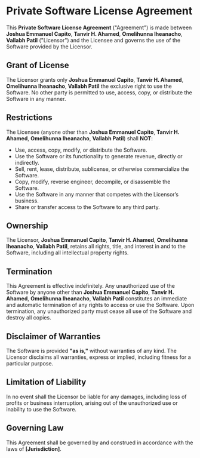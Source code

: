 # Private Software License Agreement

This **Private Software License Agreement** ("Agreement") is made between **Joshua Emmanuel Capito**, **Tanvir H. Ahamed**, **Omelihunna Iheanacho**, **Vallabh Patil** ("Licensor") and the Licensee and governs the use of the Software provided by the Licensor.

## Grant of License

The Licensor grants only **Joshua Emmanuel Capito**, **Tanvir H. Ahamed**, **Omelihunna Iheanacho**, **Vallabh Patil** the exclusive right to use the Software. No other party is permitted to use, access, copy, or distribute the Software in any manner.

## Restrictions

The Licensee (anyone other than **Joshua Emmanuel Capito**, **Tanvir H. Ahamed**, **Omelihunna Iheanacho**, **Vallabh Patil**) shall **NOT**:

- Use, access, copy, modify, or distribute the Software.
- Use the Software or its functionality to generate revenue, directly or indirectly.
- Sell, rent, lease, distribute, sublicense, or otherwise commercialize the Software.
- Copy, modify, reverse engineer, decompile, or disassemble the Software.
- Use the Software in any manner that competes with the Licensor’s business.
- Share or transfer access to the Software to any third party.

## Ownership

The Licensor, **Joshua Emmanuel Capito**, **Tanvir H. Ahamed**, **Omelihunna Iheanacho**, **Vallabh Patil**, retains all rights, title, and interest in and to the Software, including all intellectual property rights.

## Termination

This Agreement is effective indefinitely. Any unauthorized use of the Software by anyone other than **Joshua Emmanuel Capito**, **Tanvir H. Ahamed**, **Omelihunna Iheanacho**, **Vallabh Patil** constitutes an immediate and automatic termination of any rights to access or use the Software. Upon termination, any unauthorized party must cease all use of the Software and destroy all copies.

## Disclaimer of Warranties

The Software is provided **"as is,"** without warranties of any kind. The Licensor disclaims all warranties, express or implied, including fitness for a particular purpose.

## Limitation of Liability

In no event shall the Licensor be liable for any damages, including loss of profits or business interruption, arising out of the unauthorized use or inability to use the Software.

## Governing Law

This Agreement shall be governed by and construed in accordance with the laws of **[Jurisdiction]**.
